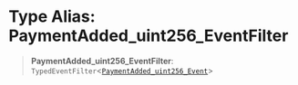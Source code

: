 # Type Alias: PaymentAdded\_uint256\_EventFilter

> **PaymentAdded\_uint256\_EventFilter**: `TypedEventFilter`\<[`PaymentAdded_uint256_Event`](PaymentAdded_uint256_Event.md)\>
